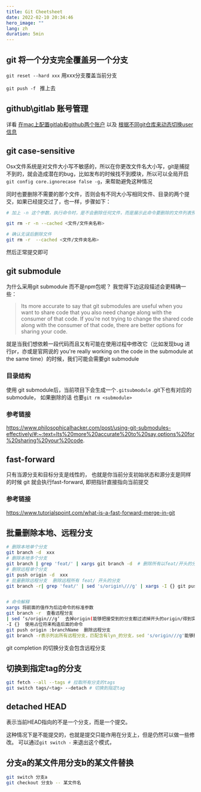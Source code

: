 ```yaml
---
title: Git Cheetsheet
date: 2022-02-10 20:34:46
hero_image: ""
lang: zh
duration: 5min
---
```


## git 将一个分支完全覆盖另一个分支

`git reset --hard xxx` 用xxx分支覆盖当前分支

`git push -f ` 推上去

## github\gitlab 账号管理

详看 [在mac上配置gitlab和github两个账户](./gitlab-github.md) 以及 [根据不同git仓库来动态切换user信息](./smart-git.md)

## git case-sensitive

Osx文件系统是对文件大小写不敏感的，所以在你更改文件名大小写，git是捕捉不到的，就会造成潜在的bug，比如发布的时候找不到模块，所以可以全局开启
`git config core.ignorecase false -g`，来帮助避免这种情况

同时也要删除不需要的那个文件，否则会有不同大小写相同文件、目录的两个提交，如果已经提交过了，也一样，步骤如下：

```bash
# 加上 -n 这个参数，执行命令时，是不会删除任何文件，而是展示此命令要删除的文件列表预览。

git rm -r -n --cached <文件/文件夹名称>

# 确认无误后删除文件
git rm -r  --cached <文件/文件夹名称>
```

然后正常提交即可


## git submodule

为什么采用git submodule 而不是npm包呢？ 我觉得下边这段描述会更精确一些：
> Its more accurate to say that git submodules are useful when you want to share code that you also need change along with the consumer of that code. If you’re not trying to change the shared code along with the consumer of that code, there are better options for sharing your code.

就是当我们想依赖一段代码而且又有可能在使用过程中修改它（比如发现bug 进行pr，亦或是官网说的 you're really working on the code in the submodule at the same time）的时候，我们可能会需要git submodule

### 目录结构 
使用 git submodule后，当前项目下会生成一个`.gitsubmodule` .git下也有对应的submodule， 如果删除的话 也要`git rm <submodule>`

### 参考链接
https://www.philosophicalhacker.com/post/using-git-submodules-effectively/#:~:text=Its%20more%20accurate%20to%20say,options%20for%20sharing%20your%20code.


## fast-forward

只有当源分支和目标分支是线性的， 也就是你当前分支初始状态和源分支是同样的时候 git 就会执行fast-forward, 即把指针直接指向当前提交

### 参考链接
https://www.tutorialspoint.com/what-is-a-fast-forward-merge-in-git


## 批量删除本地、远程分支

```bash
# 删除本地单个分支
git branch -d  xxx
# 删除本地多个分支 
git branch | grep 'feat/' | xargs git branch -d  # 删除所有以feat/开头的分支
# 删除远程单个分支
git push origin -d  xxx
# 批量删除远程分支  删除远程所有 feat/ 开头的分支
git branch -r| grep 'feat/' | sed 's/origin\///g' | xargs -I {} git push origin :{}


# 命令解释
xargs 将前面的值作为后边命令的标准参数
git branch -r  查看远程分支
| sed ‘s/origin///g‘  去掉origin(能够把接受到的分支都过滤掉开头的origin/得到实际的分支名 （大概这个意思）)
-I {}  使用占位符来构造后面的命令
git push origin :branchName  删除远程分支
git branch -r表示列出所有远程分支，匹配含有lyn_的分支，sed 's/origin///g'能够把接受到的分支都过滤掉开头的origin/得到实际的分支名 （大概这个意思），比如origin/A分支执行了 sed 's/origin///g'命令就能得到A  ,然后将A这个分支作为参数传给下一个命令，-I {} 使用占位符 来构造 后面的命令，也就是接收到了上个命令的执行结果A执行git push origin :A

```



git completion 的切换分支会包含远程分支


## 切换到指定tag的分支

```bash
git fetch --all --tags # 拉取所有分支的tags
git switch tags/<tag> --detach # 切换到指定tag
```

## detached HEAD 
表示当前HEAD指向的不是一个分支，而是一个提交。

这种情况下是不能提交的，也就是提交只能作用在分支上，但是仍然可以做一些修改。
可以通过`git switch -` 来退出这个模式，


## 分支a的某文件用分支b的某文件替换
```bash 
git switch 分支a
git checkout 分支b -- 某文件名
```
